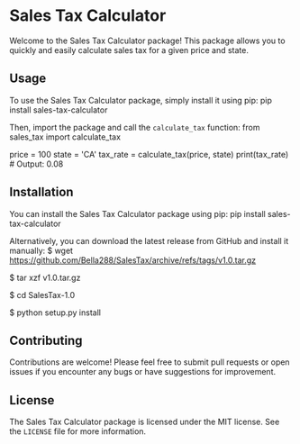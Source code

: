 # Sales Tax Calculator

Welcome to the Sales Tax Calculator package! This package allows you to quickly and easily calculate sales tax for a given price and state.

## Usage

To use the Sales Tax Calculator package, simply install it using pip:
pip install sales-tax-calculator

Then, import the package and call the `calculate_tax` function:
from sales_tax import calculate_tax

price = 100
state = 'CA'
tax_rate = calculate_tax(price, state)
print(tax_rate) # Output: 0.08

## Installation

You can install the Sales Tax Calculator package using pip:
pip install sales-tax-calculator

Alternatively, you can download the latest release from GitHub and install it manually:
$ wget https://github.com/Bella288/SalesTax/archive/refs/tags/v1.0.tar.gz

$ tar xzf v1.0.tar.gz

$ cd SalesTax-1.0

$ python setup.py install

## Contributing

Contributions are welcome! Please feel free to submit pull requests or open issues if you encounter any bugs or have suggestions for improvement.

## License

The Sales Tax Calculator package is licensed under the MIT license. See the `LICENSE` file for more information.
